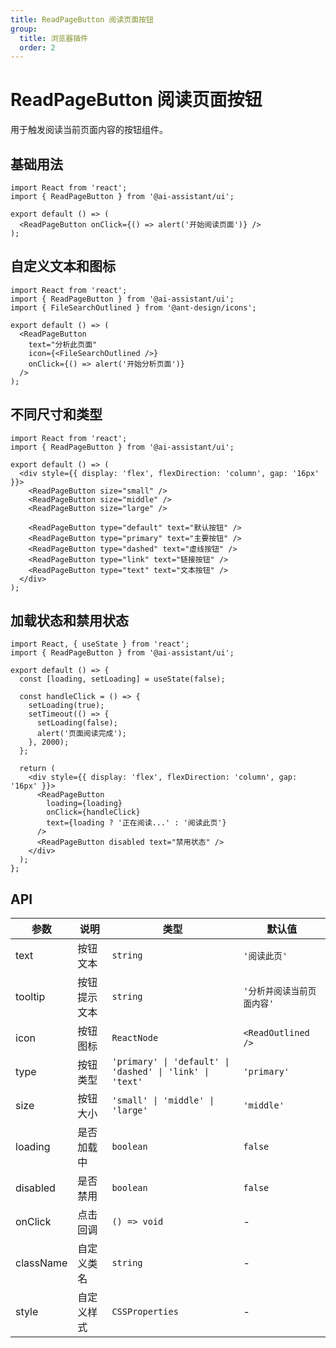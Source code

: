 ```yaml
---
title: ReadPageButton 阅读页面按钮
group:
  title: 浏览器插件
  order: 2
---
```


# ReadPageButton 阅读页面按钮

用于触发阅读当前页面内容的按钮组件。

## 基础用法

```tsx
import React from 'react';
import { ReadPageButton } from '@ai-assistant/ui';

export default () => (
  <ReadPageButton onClick={() => alert('开始阅读页面')} />
);
```

## 自定义文本和图标

```tsx
import React from 'react';
import { ReadPageButton } from '@ai-assistant/ui';
import { FileSearchOutlined } from '@ant-design/icons';

export default () => (
  <ReadPageButton 
    text="分析此页面" 
    icon={<FileSearchOutlined />}
    onClick={() => alert('开始分析页面')} 
  />
);
```

## 不同尺寸和类型

```tsx
import React from 'react';
import { ReadPageButton } from '@ai-assistant/ui';

export default () => (
  <div style={{ display: 'flex', flexDirection: 'column', gap: '16px' }}>
    <ReadPageButton size="small" />
    <ReadPageButton size="middle" />
    <ReadPageButton size="large" />
    
    <ReadPageButton type="default" text="默认按钮" />
    <ReadPageButton type="primary" text="主要按钮" />
    <ReadPageButton type="dashed" text="虚线按钮" />
    <ReadPageButton type="link" text="链接按钮" />
    <ReadPageButton type="text" text="文本按钮" />
  </div>
);
```

## 加载状态和禁用状态

```tsx
import React, { useState } from 'react';
import { ReadPageButton } from '@ai-assistant/ui';

export default () => {
  const [loading, setLoading] = useState(false);
  
  const handleClick = () => {
    setLoading(true);
    setTimeout(() => {
      setLoading(false);
      alert('页面阅读完成');
    }, 2000);
  };
  
  return (
    <div style={{ display: 'flex', flexDirection: 'column', gap: '16px' }}>
      <ReadPageButton 
        loading={loading} 
        onClick={handleClick}
        text={loading ? '正在阅读...' : '阅读此页'}
      />
      <ReadPageButton disabled text="禁用状态" />
    </div>
  );
};
```

## API

| 参数 | 说明 | 类型 | 默认值 |
| --- | --- | --- | --- |
| text | 按钮文本 | `string` | `'阅读此页'` |
| tooltip | 按钮提示文本 | `string` | `'分析并阅读当前页面内容'` |
| icon | 按钮图标 | `ReactNode` | `<ReadOutlined />` |
| type | 按钮类型 | `'primary' \| 'default' \| 'dashed' \| 'link' \| 'text'` | `'primary'` |
| size | 按钮大小 | `'small' \| 'middle' \| 'large'` | `'middle'` |
| loading | 是否加载中 | `boolean` | `false` |
| disabled | 是否禁用 | `boolean` | `false` |
| onClick | 点击回调 | `() => void` | - |
| className | 自定义类名 | `string` | - |
| style | 自定义样式 | `CSSProperties` | - | 
